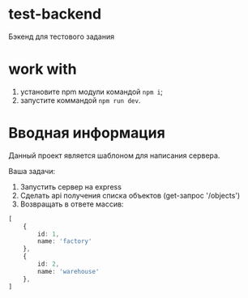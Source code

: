 # test-backend

Бэкенд для тестового задания

# work with

1. установите npm модули командой `npm i`;
2. запустите коммандой `npm run dev`.

# Вводная информация

Данный проект является шаблоном для написания сервера.

Ваша задачи:
1. Запустить сервер на express
2. Сделать api получения списка объектов (get-запрос '/objects')
3. Возвращать в ответе массив:
```typescript
[
    {
        id: 1,
        name: 'factory'
    },
    {
        id: 2,
        name: 'warehouse'
    },
]
```
